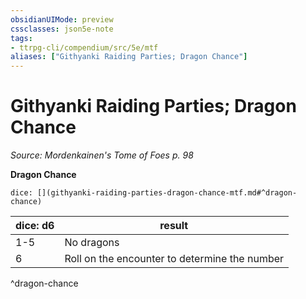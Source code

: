 ```yaml
---
obsidianUIMode: preview
cssclasses: json5e-note
tags:
- ttrpg-cli/compendium/src/5e/mtf
aliases: ["Githyanki Raiding Parties; Dragon Chance"]
---
```

# Githyanki Raiding Parties; Dragon Chance
*Source: Mordenkainen's Tome of Foes p. 98* 

**Dragon Chance**

`dice: [](githyanki-raiding-parties-dragon-chance-mtf.md#^dragon-chance)`

| dice: d6 | result |
|----------|--------|
| 1-5 | No dragons |
| 6 | Roll on the encounter to determine the number |
^dragon-chance